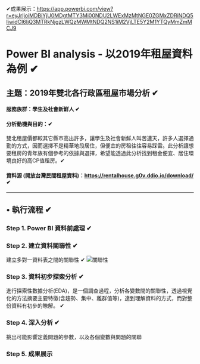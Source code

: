 ✔成果展示：https://app.powerbi.com/view?r=eyJrIjoiMDBiYjU0MDgtMTY3Mi00NDU2LWExMzMtNGE0ZGMxZDRiNDQ5IiwidCI6IjQ3MTRkNjgzLWQzMWMtNDQ2NS1iM2VjLTE5Y2M1YTQyMmZmMCJ9

# Power BI analysis - 以2019年租屋資料為例 ✔
## 主題：2019年雙北各行政區租屋市場分析 ✔
#### 服務族群：學生及社會新鮮人 ✔
#### 分析動機與目的：✔
雙北租屋價都較其它縣市高出許多，讓學生及社會新鮮人叫苦連天，許多人選擇通勤的方式，因而選擇不是精華地段居住，但便宜的房租往往容易踩雷。此分析讓想要租房的青年族有個參考的依據與選擇，希望能透過此分析找到租金便宜、居住環境良好的高CP值租房。✔
#### 資料源 (開放台灣民間租屋資料)：https://rentalhouse.g0v.ddio.io/download/ ✔
---
## • 執行流程 ✔
### Step 1. Power BI 資料前處理 ✔
### Step 2. 建立資料關聯性 ✔
建立多對一資料表之間的關聯性 ✔
![關聯性](https://github.com/xuan321802/power-bi_project/blob/main/project_images/establish%20relevance.png)
### Step 3. 資料初步探索分析 ✔
進行探索性數據分析(EDA)，是一個調查過程，分析各變數間的關聯性，透過視覺化的方法摘要主要特徵(含趨勢、集中、離群值等)，達到理解資料的方式，而對整份資料有初步的瞭解。 ✔
### Step 4. 深入分析 ✔
挑出可能影響定義問題的參數，以及各個變數與問題的關聯
### Step 5. 成果展示
